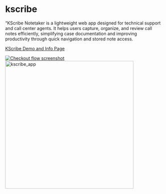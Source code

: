 # kscribe
“KScribe Notetaker is a lightweight web app designed for technical support and call center agents. It helps users capture, organize, and review call notes efficiently, simplifying case documentation and improving productivity through quick navigation and stored note access.

[KScribe Demo and Info Page](https://kscribe.cgalicia.space)

<a href="https://kscribe.cgalicia.space" target="_blank" rel="noopener noreferrer">
  <img src="./assets/screenshot.png" alt="Checkout flow screenshot" title="Optional title">
</a>

<img width="410" height="" alt="kscribe_app" src="https://github.com/user-attachments/assets/0252f60e-53ba-4a65-a209-26caa34f9be1" />


